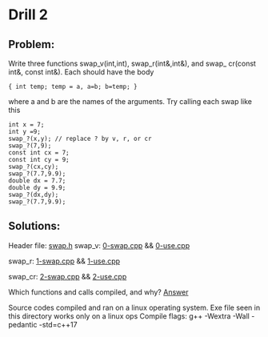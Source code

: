# Drill 2

## Problem:
Write three functions swap_v(int,int), swap_r(int&,int&), and swap_
cr(const int&, const int&). Each should have the body
```
{ int temp; temp = a, a=b; b=temp; }
```
where a and b are the names of the arguments.
Try calling each swap like this
```
int x = 7;
int y =9;
swap_?(x,y); // replace ? by v, r, or cr
swap_?(7,9);
const int cx = 7;
const int cy = 9;
swap_?(cx,cy);
swap_?(7.7,9.9);
double dx = 7.7;
double dy = 9.9;
swap_?(dx,dy);
swap_?(7.7,9.9);
```
## Solutions:
Header file: [swap.h](./swap.h)
swap_v: [0-swap.cpp](./0-swap.cpp) && [0-use.cpp](./0-use.cpp)

swap_r: [1-swap.cpp](1-swap.cpp) && [1-use.cpp](./2-use.cpp)

swap_cr: [2-swap.cpp](./2-swap.cpp) && [2-use.cpp](./2-use.cpp)

Which functions and calls compiled, and why? [Answer](./answer_to_question.txt)

Source codes compiled and ran on a linux operating system.
Exe file seen in this directory works only on a linux ops
Compile flags: g++ -Wextra -Wall -pedantic -std=c++17

